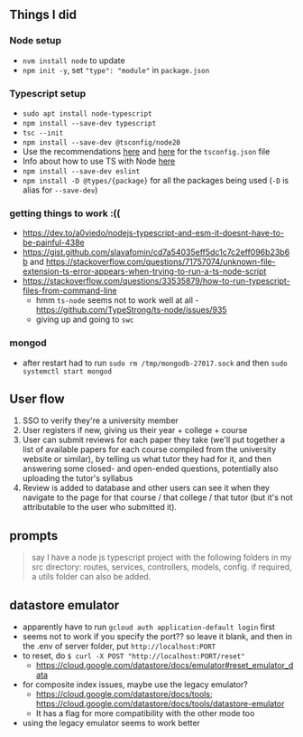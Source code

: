 ## Things I did
### Node setup
- `nvm install node` to update
- `npm init -y`, set `"type": "module"` in `package.json`


### Typescript setup
- `sudo apt install node-typescript`
- `npm install --save-dev typescript`
- `tsc --init`
- `npm install --save-dev @tsconfig/node20`
- Use the recommendations [here](https://www.typescriptlang.org/tsconfig) 
  and [here](https://github.com/tsconfig/bases?tab=readme-ov-file#node-20-tsconfigjson)
  for the `tsconfig.json` file
- Info about how to use TS with Node [here](https://nodejs.org/en/learn/getting-started/nodejs-with-typescript)
- `npm install --save-dev eslint` 
- `npm install -D @types/{package}` for all the packages being used (`-D` is alias for `--save-dev`)

### getting things to work :((
- https://dev.to/a0viedo/nodejs-typescript-and-esm-it-doesnt-have-to-be-painful-438e 
- https://gist.github.com/slavafomin/cd7a54035eff5dc1c7c2eff096b23b6b and https://stackoverflow.com/questions/71757074/unknown-file-extension-ts-error-appears-when-trying-to-run-a-ts-node-script 
- https://stackoverflow.com/questions/33535879/how-to-run-typescript-files-from-command-line
  - hmm `ts-node` seems not to work well at all - https://github.com/TypeStrong/ts-node/issues/935 
  - giving up and going to `swc`

### mongod
- after restart had to run `sudo rm /tmp/mongodb-27017.sock` and then `sudo systemctl start mongod`

## User flow
1. SSO to verify they're a university member 
2. User registers if new, giving us their year + college + course 
3. User can submit reviews for each paper they take (we'll put together a list
of available papers for each course compiled from the university website or similar),
by telling us what tutor they had for it, and then answering some closed- and open-ended questions,
potentially also uploading the tutor's syllabus
4. Review is added to database and other users can see it when they navigate to the 
page for that course / that college / that tutor (but it's not attributable to the user who submitted it).

## prompts
> say I have a node js typescript project with the following folders in my src directory: routes, services, controllers, models, config. if required, a utils folder can also be added.

## datastore emulator
- apparently have to run `gcloud auth application-default login` first
- seems not to work if you specify the port?? so leave it blank, and then in the .env of server folder, put `http://localhost:PORT`
- to reset, do `$ curl -X POST "http://localhost:PORT/reset"`
  - https://cloud.google.com/datastore/docs/emulator#reset_emulator_data
- for composite index issues, maybe use the legacy emulator? 
  - https://cloud.google.com/datastore/docs/tools; https://cloud.google.com/datastore/docs/tools/datastore-emulator
  - It has a flag for more compatibility with the other mode too
- using the legacy emulator seems to work better